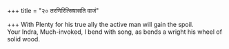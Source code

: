 +++
title = "२० तरणिरित्सिषासति वाजं"

+++
With Plenty for his true ally the active man will gain the spoil.  
     Your Indra, Much-invoked, I bend with song, as bends a wright his wheel of solid wood.